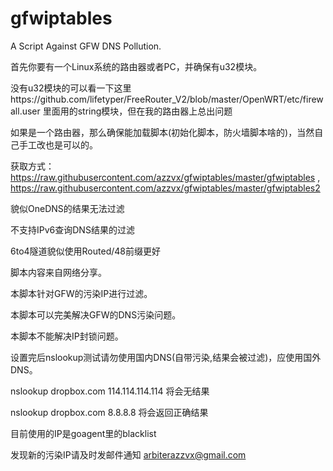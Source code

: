 gfwiptables
===========

A Script Against GFW DNS Pollution.

首先你要有一个Linux系统的路由器或者PC，并确保有u32模块。

没有u32模块的可以看一下这里https://github.com/lifetyper/FreeRouter_V2/blob/master/OpenWRT/etc/firewall.user
里面用的string模块，但在我的路由器上总出问题

如果是一个路由器，那么确保能加载脚本(初始化脚本，防火墙脚本啥的)，当然自己手工改也是可以的。

获取方式：https://raw.githubusercontent.com/azzvx/gfwiptables/master/gfwiptables ,  https://raw.githubusercontent.com/azzvx/gfwiptables/master/gfwiptables2

貌似OneDNS的结果无法过滤

不支持IPv6查询DNS结果的过滤

6to4隧道貌似使用Routed/48前缀更好

脚本内容来自网络分享。

本脚本针对GFW的污染IP进行过滤。

本脚本可以完美解决GFW的DNS污染问题。

本脚本不能解决IP封锁问题。

设置完后nslookup测试请勿使用国内DNS(自带污染,结果会被过滤)，应使用国外DNS。

nslookup dropbox.com 114.114.114.114 将会无结果

nslookup dropbox.com 8.8.8.8 将会返回正确结果

目前使用的IP是goagent里的blacklist

发现新的污染IP请及时发邮件通知 arbiterazzvx@gmail.com
